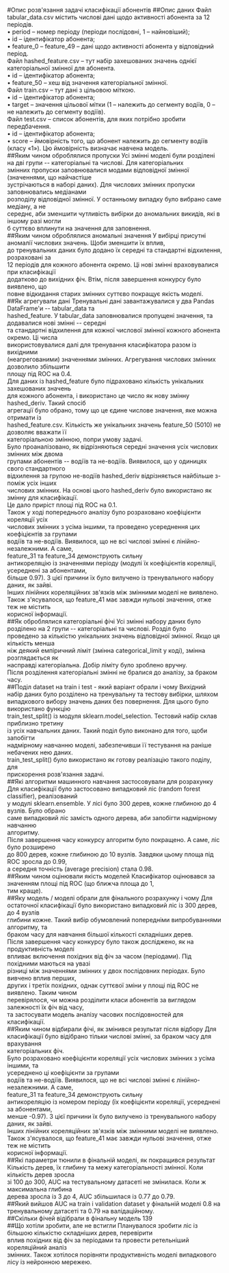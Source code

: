 #Опис розв'язання задачі класифікації абонентів
##Опис даних
Файл tabular_data.csv містить числові дані щодо активності абонента за 12 періодів.<br>
• period – номер періоду (періоди послідовні, 1 – найновіший);<br>
• id – ідентифікатор абонента;<br>
• feature_0 – feature_49 – дані щодо активності абонента у відповідний період.<br>
Файл hashed_feature.csv – тут набір захешованих значень однієї категоріальної змінної для абонента.<br>
• id – ідентифікатор абонента;<br>
• feature_50 – хеш від значення категоріальної змінної.<br>
Файл train.csv – тут дані з цільовою міткою.<br>
• id – ідентифікатор абонента;<br>
• target – значення цільової мітки (1 – належить до сегменту водіїв, 0 – не належить до сегменту водіїв).<br>
Файл test.csv – список абонентів, для яких потрібно зробити передбачення.<br>
• id – ідентифікатор абонента;<br>
• score – ймовірність того, що абонент належить до сегменту водіїв (класу «1»). Цю ймовірність визначає навчена модель.<br>
##Яким чином оброблялися пропуски
    Усі змінні моделі були розділені на дві групи -- категоріальні та числові. Для категоріальних<br>
змінних пропуски заповнювалися модами відповідної змінної (значеннями, що найчастіше<br>
зустрічаються в наборі даних). Для числових змінних пропуски заповнювались медіанами<br>
розподілу відповідної змінної. У останньому випадку було вибрано саме медіану, а не<br>
середнє, аби зменшити чутливість вибірки до аномальних викидів, які в іншому разі могли<br>
б суттєво вплинути на значення для заповнення.<br>
##Яким чином оброблялися аномальні значення
    У вибірці присутні аномалії числових значень. Щоби зменшити їх вплив,<br>
до тренувальних даних було додано їх середні та стандартні відхилення, розраховані за<br>
12 періодів для кожного абонента окремо. Ці нові змінні враховувалися при класифікації<br>
додатково до вихідних фіч. Втім, після завершення конкурсу було виявлено, що<br>
повне відкидання старих змінних суттєво покращує якість моделі.<br>
##Як агрегували дані
    Тренувальні дані завантажувалися у два Pandas DataFrame'и -- tabular_data та<br>
hashed_feature. У tabular_data заповнювалися пропущені значення, та додавалися нові змінні -- середні<br>
та стандартні відхилення для кожної числової змінної кожного абонента окремо. Ці числа<br>
використовувалися далі для тренування класифікатора разом із вихідними<br>
(неагрегованими) значеннями змінних. Агрегування числових змінних дозволило збільшити<br>
площу під ROC на 0.4.<br>
    Для даних із hashed_feature було підраховано кількість унікальних захешованих значень<br>
для кожного абонента, і використано це число як нову змінну hashed_deriv. Такий спосіб<br>
агрегації було обрано, тому що це єдине числове значення, яке можна отримати із<br>
hashed_feature.csv. Кількість же унікальних значень feature_50 (5010) не дозволяє вважати її<br>
категоріальною змінною, попри умову задачі.<br>
    Було проаналізовано, як відрізняються середні значення усіх числових змінних між двома<br>
групами абонентів -- водіїв та не-водіїв. Виявилося, що у одиницях свого стандартного<br>
відхилення за групою не-водіїв hashed_deriv відрізняється найбільше з-поміж усіх інших<br>
числових змінних. На основі цього hashed_deriv було використано як змінну для класифікації.<br>
Це дало приріст площі під ROC на 0.1.<br>
    Також у ході попереднього аналізу було розраховано коефіцієнти кореляції усіх<br>
числових змінних з усіма іншими, та проведено усереднення цих коефіцієнтів за групами<br>
водіїв та не-водіїв. Виявилося, що не всі числові змінні є лінійно-незалежними. А саме,<br>
feature_31 та feature_34 демонструють сильну<br>
антикореляцію із значеннями періоду (модулі їх коефіцієнтів кореляції, усереднені за абонентами,<br>
більше 0.97). З цієї причини їх було вилучено із тренувального набору даних, як зайві.<br>
Інших лінійних кореляційних зв'язків між змінними моделі не виявлено.<br>
    Також з'ясувалося, що feature_41 має завжди нульові значення, отже теж не містить<br>
корисної інформації.<br>
##Як оброблялися категоріальні фічі
    Усі змінні набору даних було розділено на 2 групи -- категоріальні та числові. Розділ було<br>
проведено за кількістю унікальних значень відповідної змінної. Якщо ця кількість менша<br>
ніж деякий емпіричний ліміт (змінна categorical_limit у коді), змінна розглядається як<br>
насправді категоріальна. Добір ліміту було зроблено вручну.<br>
    Після розділення категоріальні змінні не бралися до аналізу, за браком часу.<br>
##Поділ dataset на train і test - який варіант обрали і чому
    Вихідний набір даних було розділено на тренувальну та тестову вибірки, шляхом<br>
випадкового вибору значень даних без повернення. Для цього було використано функцію<br>
train_test_split() із модуля sklearn.model_selection. Тестовий набір склав приблизно третину<br>
із усіх навчальних даних. Такий поділ було виконано для того, щоби запобігти<br>
надмірному навчанню моделі, забезпечивши її тестування на раніше небачених нею даних.<br>
train_test_split() було використано як готову реалізацію такого поділу, для<br>
прискорення розв'язання задачі.<br>
##Які алгоритми машинного навчання застосовували для розрахунку
    Для класифікації було застосовано випадковий ліс (random forest classifier), реалізований<br>
у модулі sklearn.ensemble. У лісі було 300 дерев, кожне глибиною до 4 вузлів. Було обрано<br>
саме випадковий ліс замість одного дерева, аби запобігти надмірному навчанню<br>
алгоритму.<br>
    Після завершення часу конкурсу алгоритм було покращено. А саме, ліс було розширено<br>
до 800 дерев, кожне глибиною до 10 вузлів. Завдяки цьому площа під ROC зросла до 0.99,<br>
а середня точність (average precision) стала 0.98.<br>
##Яким чином оцінювали якість моделей
    Класифікатор оцінювався за значенням площі під ROC (що ближча площа до 1,<br>
тим краще).<br>
##Яку модель / моделі обрали для фінального розрахунку і чому
    Для остаточної класифікації було використано випадковий ліс із 300 дерев, до 4 вузлів<br>
глибини кожне. Такий вибір обумовлений попередніми випробуваннями алгоритму, та<br>
браком часу для навчання більшої кількості складніших дерев.<br>
    Після завершення часу конкурсу було також досліджено, як на продуктивність моделі<br>
впливає включення похідних від фіч за часом (періодами). Під похідними маються на увазі<br>
різниці між значеннями змінних у двох послідовних періодах. Було вивчено вплив перших,<br>
других і третіх похідних, однак суттєвої зміни у площі під ROC не виявлено. Таким чином<br>
перевірялося, чи можна розділити класи абонентів за виглядом залежності їх фіч від часу,<br>
та застосувати модель аналізу часових послідовностей для класифікації.<br>
##Яким чином відбирали фічі, як змінився результат після відбору
    Для класифікації було відібрано тільки числові змінні, за браком часу для врахування<br>
категоріальних фіч.<br>
    Було розраховано коефіцієнти кореляції усіх числових змінних з усіма іншими, та<br>
усереднено ці коефіцієнти за групами<br>
водіїв та не-водіїв. Виявилося, що не всі числові змінні є лінійно-незалежними. А саме,<br>
feature_31 та feature_34 демонструють сильну<br>
антикореляцію із номером періоду (їх коефіцієнти кореляції, усереднені за абонентами,<br>
менше -0.97). З цієї причини їх було вилучено із тренувального набору даних, як зайві.<br>
Інших лінійних кореляційних зв'язків між змінними моделі не виявлено.<br>
Також з'ясувалося, що feature_41 має завжди нульові значення, отже теж не містить<br>
корисної інформації.<br>
##Які параметри тюнили в фінальній моделі, як покращився результат
    Кількість дерев, їх глибину та межу категоріальності змінної. Коли кількість дерев зросла<br>
зі 100 до 300, AUC на тестувальному датасеті не змінилася. Коли ж максимальна глибина<br>
дерева зросла із 3 до 4, AUC збільшилася із 0.77 до 0.79.<br>
##Який вийшов AUC на train і validation dataset у фінальній моделі
    0.8 на тренувальному датасеті та 0.79 на валідаційному.<br>
##Скільки фічей відібрали в фінальну модель
    139<br>
##Що хотіли зробити, але не встигли
    Планувалося зробити ліс із більшою кількістю складніших дерев, перевірити<br>
вплив похідних від фіч за періодами та провести ретельніший кореляційний аналіз<br>
змінних. Також хотілося порівняти продуктивність моделі випадкового лісу із нейронною мережею.

